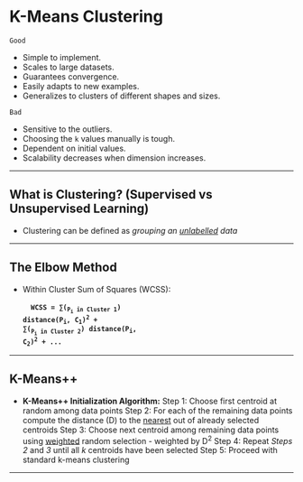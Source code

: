 # K-Means Clustering

`Good`
- Simple to implement.
- Scales to large datasets.
- Guarantees convergence.
- Easily adapts to new examples.
- Generalizes to clusters of different shapes and sizes.

`Bad`
- Sensitive to the outliers.
- Choosing the `k` values manually is tough.
- Dependent on initial values.
- Scalability decreases when dimension increases.
<hr>

## What is Clustering? (Supervised vs Unsupervised Learning)

* Clustering can be defined as *grouping an <u>unlabelled</u> data*
<hr>

## The Elbow Method

* Within Cluster Sum of Squares (WCSS):

    &emsp;<b><code>WCSS = &sum;(<sub>P<sub>i</sub> in Cluster 1</sub>) distance(P<sub>i</sub>, C<sub>1</sub>)<sup>2</sup> + &sum;(<sub>P<sub>i</sub> in Cluster 2</sub>) distance(P<sub>i</sub>, C<sub>2</sub>)<sup>2</sup> + ...</code></b>
<hr>

## K-Means++

* **K-Means++ Initialization Algorithm:**
        Step 1: Choose first centroid at random among data points
        Step 2: For each of the remaining data points compute the distance (D) to the <u>nearest</u> out of already selected centroids
        Step 3: Choose next centroid among remaining data points using <u>weighted</u> random selection - weighted by D<sup>2</sup>
        Step 4: Repeat *Steps 2* and *3* until all *k* centroids have been selected
        Step 5: Proceed with standard k-means clustering
<hr>